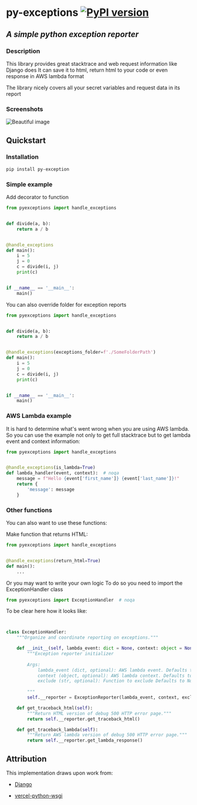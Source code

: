 # py-exceptions [![PyPI version](https://badge.fury.io/py/py-exception.svg)](https://badge.fury.io/py/py-exception)

## *A simple python exception reporter*

### Description

This library provides great stacktrace and web request information like Django does It can save it to html, return html
to your code or even response in AWS lambda format

The library nicely covers all your secret variables and request data in its report

### Screenshots

![Beautiful image](https://github.com/PotatoHD404/py-exceptions/blob/dev/image.jpg?raw=true)

## Quickstart

### Installation

```sh
pip install py-exception
```

### Simple example

Add decorator to function

```python
from pyexceptions import handle_exceptions


def divide(a, b):
    return a / b


@handle_exceptions
def main():
    i = 5
    j = 0
    c = divide(i, j)
    print(c)


if __name__ == '__main__':
    main()
```

You can also override folder for exception reports

```python
from pyexceptions import handle_exceptions


def divide(a, b):
    return a / b


@handle_exceptions(exceptions_folder=f'./SomeFolderPath')
def main():
    i = 5
    j = 0
    c = divide(i, j)
    print(c)


if __name__ == '__main__':
    main()
```

### AWS Lambda example

It is hard to determine what's went wrong when you are using AWS lambda. So you can use the example not only to get full
stacktrace but to get lambda event and context information:

```python
from pyexceptions import handle_exceptions


@handle_exceptions(is_lambda=True)
def lambda_handler(event, context):  # noqa
    message = f"Hello {event['first_name']} {event['last_name']}!"
    return {
        'message': message
    }
```

<!-- ### Exclude from stacktrace

There may be situations when you don't want to see part of stacktrace

So if your application looks like this:

```python
from pyexceptions import handle_exceptions

def divide(a, b):
    return a / b

def real_main():
    i = 5
    j = 0
    c = divide(i, j)
    print(c)
    
def wrapper():
    real_main()

@handle_exceptions(exclude = 'exclude_example.wrapper')
def main():
    wrapper()

if __name__ == '__main__':
    main()
```

and you want to exclude all stacktrace from main to wrapper
you need to pass `file_name.function_name` as exclude argument -->

### Other functions

You can also want to use these functions:

Make function that returns HTML:

```python
from pyexceptions import handle_exceptions


@handle_exceptions(return_html=True)
def main():
    ...
```

Or you may want to write your own logic To do so you need to import the ExceptionHandler class

```python
from pyexceptions import ExceptionHandler  # noqa
```

To be clear here how it looks like:

```python


class ExceptionHandler:
    """Organize and coordinate reporting on exceptions."""

    def __init__(self, lambda_event: dict = None, context: object = None, exclude: str = None):
        """Exception reporter initializer
        
        Args:
            lambda_event (dict, optional): AWS lambda event. Defaults to None.
            context (object, optional): AWS lambda context. Defaults to None.
            exclude (str, optional): Function to exclude Defaults to None.
        
        """
        self.__reporter = ExceptionReporter(lambda_event, context, exclude)  # noqa

    def get_traceback_html(self):
        """Return HTML version of debug 500 HTTP error page."""
        return self.__reporter.get_traceback_html()

    def get_traceback_lambda(self):
        """Return AWS lambda version of debug 500 HTTP error page."""
        return self.__reporter.get_lambda_response()
```

## Attribution

This implementation draws upon work from:

- [Django](https://github.com/django/django)

- [vercel-python-wsgi](https://github.com/ardnt/vercel-python-wsgi)
